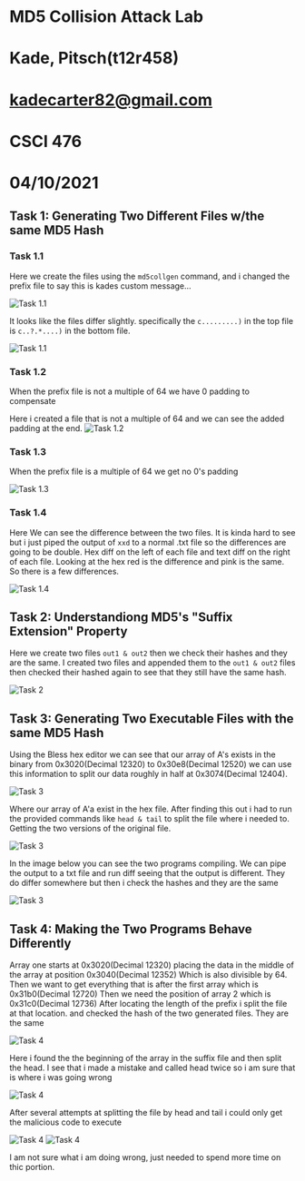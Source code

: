 # MD5 Collision Attack Lab
# Kade, Pitsch(t12r458)
# kadecarter82@gmail.com
# CSCI 476

# 04/10/2021 


## Task 1: Generating Two Different Files w/the same MD5 Hash

### Task 1.1
Here we create the files using the ```md5collgen``` command, and i changed the prefix file to say this is kades custom message...

![Task 1.1](Images/task1.1.png)

It looks like the files differ slightly. specifically the ```c.........)``` in the top file is ```c..?.*....)``` in the bottom file.

![Task 1.1](Images/task1.1.1.png)

### Task 1.2
When the prefix file is not a multiple of 64 we have 0 padding to compensate

Here i created a file that is not a multiple of 64 and we can see the added padding at the end.
![Task 1.2](Images/task1.2.png)

### Task 1.3
When the prefix file is a multiple of 64 we get no 0's padding

![Task 1.3](Images/task1.3.png)

### Task 1.4
Here We can see the difference between the two files. It is kinda hard to see but i just piped the output of ```xxd``` to a normal .txt file so the differences are going to be double. Hex diff on the left of each file and text diff on the right of each file. Looking at the hex red is the difference and pink is the same. So there is a few differences.

![Task 1.4](Images/task1.4.png)

## Task 2: Understandiong MD5's "Suffix Extension" Property
Here we create two files ```out1 & out2``` then we check their hashes and they are the same. I created two files and appended them to the ```out1 & out2``` files then checked their hashed again to see that they still have the same hash.

![Task 2](Images/task2.2.png)

## Task 3: Generating Two Executable Files with the same MD5 Hash
Using the Bless hex editor we can see that our array of A's exists in the binary from 0x3020(Decimal 12320) to 0x30e8(Decimal 12520) we can use this information to split our data roughly in half at 0x3074(Decimal 12404).

![Task 3](Images/task3.png)

Where our array of A'a exist in the hex file.
After finding this out i had to run the provided commands like ``` head & tail ``` to split the file where i needed to. Getting the two versions of the original file.

![Task 3](Images/task3.1.png)

In the image below you can see the two programs compiling. We can pipe the output to a txt file and run diff seeing that the output is different. They do differ somewhere but then i check the hashes and they are the same

![Task 3](Images/task3.2.png)

## Task 4: Making the Two Programs Behave Differently
Array one starts at 0x3020(Decimal 12320) placing the data in the middle of the array at position 0x3040(Decimal 12352) Which is also divisible by 64. Then we want to get everything that is after the first array which is 0x31b0(Decimal 12720) Then we need the position of array 2 which is 0x31c0(Decimal 12736)
After locating the length of the prefix i split the file at that location. and checked the hash of the two generated files. They are the same

![Task 4](Images/task4.1.png)

Here i found the the beginning of the array in the suffix file and then split the head. I see that i made a mistake and called head twice so i am sure that is where i was going wrong

![Task 4](Images/task4.2.png)

After several attempts at splitting the file by head and tail i could only get the malicious code to execute

![Task 4](Images/task4.5.png)
![Task 4](Images/task4.png)

 I am not sure what i am doing wrong, just needed to spend more time on thic portion.
